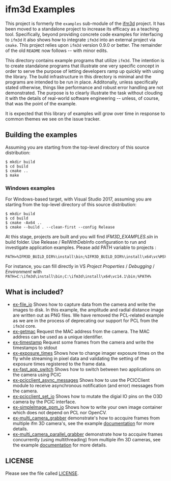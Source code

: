 ifm3d Examples
==============
This project is formerly the `examples` sub-module of the
[ifm3d](https://github.com/ifm/ifm3d) project. It has been moved to a
standalone project to increase its efficacy as a teaching tool. Specifically,
beyond providing concrete code examples for interfacing to `ifm3d` it also
shows how to integrate `ifm3d` into an external project via `cmake`. This
project relies upon `ifm3d` version 0.9.0 or better. The remainder of the old
`README` now follows -- with minor edits.

This directory contains example programs that utilize `ifm3d`. The
intention is to create standalone programs that illustrate one very specific
concept in order to serve the purpose of letting developers ramp up quickly
with using the library. The build infrastructure in this directory is minimal
and the programs are intended to be run in place. Additonally, unless
specifically stated otherwise, things like performance and robust error
handling are not demonstrated. The purpose is to clearly illustrate the task
without clouding it with the details of real-world software engineering --
unless, of course, that was the point of the example.

It is expected that this library of examples will grow over time in response to
common themes we see on the issue tracker.

Building the examples
----------------------

Assuming you are starting from the top-level directory of this source
distribution:

    $ mkdir build
    $ cd build
    $ cmake ..
    $ make

### Windows examples
For Windows-based target, with Visual Studio 2017, assuming you are starting from the top-level directory of this source
distribution:

    $ mkdir build
    $ cd build
    $ cmake -Ax64 ..
    $ cmake --build . --clean-first --config Release

At this stage, projects are built and you will find *IFM3D_EXAMPLES.sln* in build folder.
Use Release / RelWithDebInfo configuration to run and investigate application examples.
Please add PATH variable to projects :

    PATH=%IFM3D_BUILD_DIR%\install\bin;%IFM3D_BUILD_DIR%\install\x64\vc%MSVC_MAJOR_VERSION%.%MSVC_MINOR_VERSION%\bin;%PATH%

For instance, you can fill directly in VS *Project Properties* / *Debugging* / *Environment* with                   `PATH=C:\ifm3d\install\bin;C:\ifm3d\install\x64\vc14.1\bin;%PATH%`

What is included?
-----------------

* [ex-file_io](file_io/ex-file_io.cpp) Shows how to capture data from the camera and
  write the images to disk. In this example, the amplitude and radial distance
  image are written out as PNG files. We have removed the PCL-related example
  as we are in the process of deprecating our support for PCL from the `ifm3d`
  core.
* [ex-getmac](getmac/ex-getmac.cpp)
  Request the MAC address from the camera. The MAC address can be used as
  a unique identifier.
* [ex-timestamp](timestamp/ex-timestamp.cpp)
 Request some frames from the camera and write the timestamps to stdout
* [ex-exposure_times](exposure_time/ex-exposure_times.cpp) Shows how to change imager
  exposure times on the fly while streaming in pixel data and validating the
  setting of the exposure times registered to the frame data.
* [ex-fast_app_switch](fast_app_switch/ex-fast_app_switch.cpp) Shows how to switch between two
  applications on the camera using PCIC
* [ex-pcicclient_async_messages](pcicclient_async_messages/ex-pcicclient_async_messages.cpp) Shows how to
  use the PCICClient module to receive asynchronous notification (and error)
  messages from the camera.
* [ex-pcicclient_set_io](pcicclient_set_io/ex-pcicclient_set_io.cpp) Shows how to mutate the digial IO pins
  on the O3D camera by the PCIC interface.
* [ex-simpleImage_ppm_io](simpleimage/example/ex-simpleImage_ppm_io.cpp) Shows how to write your own
  image container which does not depend on PCL nor OpenCV.
* [ex-multi_camera_grabber](multi_camera_grabber/ex-multi_camera_grabber.cpp) demonstrate's how to accquire frames from multiple ifm 3D camera's,
  see the example [documentation](doc/ex-multi_camera_grabber.md) for more details.
* [ex-multi_camera_parallel_grabber](multi_camera_parallel_grabber/ex-multi_camera_parallel_grabber.cpp)
  demonstrate how to accquire frames concurrently (using multithreading) from multiple ifm 3D cameras,
 see the example [documentation](multi_camera_parallel_grabber/README.md) for more details.

LICENSE
-------
Please see the file called [LICENSE](LICENSE).
